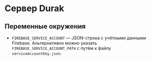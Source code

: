 # Сервер Durak

## Переменные окружения

- `FIREBASE_SERVICE_ACCOUNT` — JSON-строка с учётными данными Firebase. Альтернативно можно указать `FIREBASE_SERVICE_ACCOUNT_PATH` с путём к файлу `serviceAccountKey.json`.

